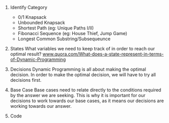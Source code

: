 1. Identify Category
   - 0/1 Knapsack
   - Unbounded Knapsack
   - Shortest Path (eg: Unique Paths I/II)
   - Fibonacci Sequence (eg: House Thief, Jump Game)
   - Longest Common Substring/Subsequeunce
    
2. States
   What variables we need to keep track of in order to reach our optimal result?
   www.quora.com/What-does-a-state-represent-in-terms-of-Dynamic-Programming
   
3. Decisions
   Dynamic Programming is all about making the optimal decision. In order to make the optimal decision, 
   we will have to try all decisions first.
   
4. Base Case
   Base cases need to relate directly to the conditions required by the answer we are seeking. 
   This is why it is important for our decisions to work towards our base cases, as it means our decisions are working 
   towards our answer.
   
5. Code 